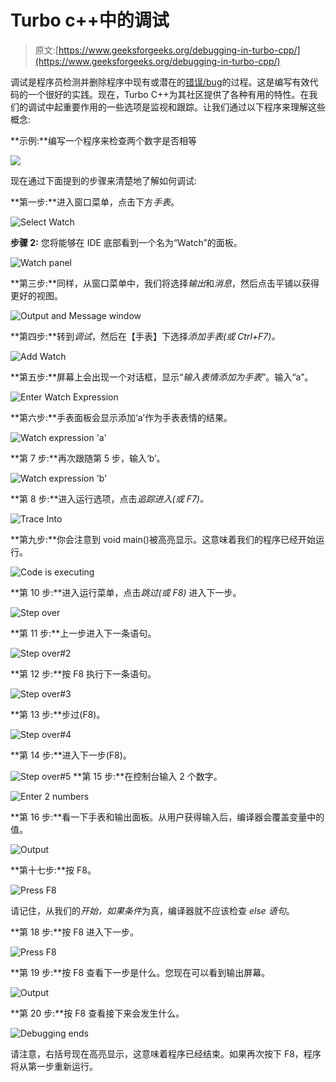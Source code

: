 # Turbo c++中的调试

> 原文:[https://www.geeksforgeeks.org/debugging-in-turbo-cpp/](https://www.geeksforgeeks.org/debugging-in-turbo-cpp/)

调试是程序员检测并删除程序中现有或潜在的[错误/bug](https://www.geeksforgeeks.org/software-engineering-differences-between-defect-bug-and-failure/)的过程。这是编写有效代码的一个很好的实践。现在，Turbo C++为其社区提供了各种有用的特性。在我们的调试中起重要作用的一些选项是监视和跟踪。让我们通过以下程序来理解这些概念:

**示例:**编写一个程序来检查两个数字是否相等

![](img/9d09cafda98b2d9f65d32d9c60b6c73d.png)

现在通过下面提到的步骤来清楚地了解如何调试:

**第一步:**进入窗口菜单，点击下方*手表*。

![Select Watch](img/b199ebefd4fd338a4a061e919731dc93.png)

**步骤 2:** 您将能够在 IDE 底部看到一个名为“Watch”的面板。

![Watch panel](img/af7533f633a1a93fdd0aa35efeacdaaa.png)

**第三步:**同样，从窗口菜单中，我们将选择*输出*和*消息*，然后点击平铺以获得更好的视图。

![Output and Message window](img/a0c27a7cac7a62c9665f742840fa8ccb.png)

**第四步:**转到*调试*，然后在【手表】下选择*添加手表(或 Ctrl+F7)。*

![Add Watch](img/2e76751d856ac382dd79983a6eabcfc8.png)

**第五步:**屏幕上会出现一个对话框，显示“*输入表情添加为手表*”。输入“a”。

![Enter Watch Expression](img/b5f02c1a64e8e0490f5f69592a8a241e.png)

**第六步:**手表面板会显示添加‘a’作为手表表情的结果。

![Watch expression 'a'](img/f75c529c60a10e973279e33957c22a51.png)

**第 7 步:**再次跟随第 5 步，输入‘b’。

![Watch expression 'b'](img/022fcd244b6405ff085cd359eab15efd.png)

**第 8 步:**进入运行选项，点击*追踪进入(或 F7)。*

![Trace Into](img/aae6da5541496c273e11cc9441e68238.png)

**第九步:**你会注意到 void main()被高亮显示。这意味着我们的程序已经开始运行。

![Code is executing](img/f990f638322d624c17df7e5a5f357f0f.png)

**第 10 步:**进入运行菜单，点击*跳过(或 F8)* 进入下一步。

![Step over](img/f458dbd7c673f076fa9354fbedb424d8.png)

**第 11 步:**上一步进入下一条语句。

![Step over#2](img/07b91810f959d75b79110d3080325cd0.png)

**第 12 步:**按 F8 执行下一条语句。

![Step over#3](img/6f586decbcf25c1e74d0ec63110c61a4.png)

**第 13 步:**步过(F8)。

![Step over#4](img/cc044a83cd802e9cf3bed76a885225d3.png)

**第 14 步:**进入下一步(F8)。

![Step over#5](img/1b8493cd7ebcdc1ef94ebd7787c85383.png) **第 15 步:**在控制台输入 2 个数字。

![Enter 2 numbers](img/db70981dd6edd796930fcb85e0c3f1b5.png)

**第 16 步:**看一下手表和输出面板。从用户获得输入后，编译器会覆盖变量中的值。

![Output](img/b74d8142331c6ed63a6055110de52ff5.png)

**第十七步:**按 F8。

![Press F8](img/19ec6eaa71794a5a92ffdd1ce2781fb1.png)

请记住，从我们的*开始，如果条件*为真，编译器就不应该检查 *else 语句*。

**第 18 步:**按 F8 进入下一步。

![Press F8](img/a569cd542b5ff17b5541822cceba469c.png)

**第 19 步:**按 F8 查看下一步是什么。您现在可以看到输出屏幕。

![Output](img/1fd4af3d06c587417084b09e2238f179.png)

**第 20 步:**按 F8 查看接下来会发生什么。

![Debugging ends](img/9e65369dcfce782c0b60ac5843b39931.png)

请注意，右括号现在高亮显示，这意味着程序已经结束。如果再次按下 F8，程序将从第一步重新运行。